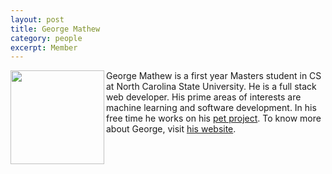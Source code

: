```yaml
---
layout: post
title: George Mathew
category: people
excerpt: Member 
---
```


 
<img align=left width=150
src="{{site.url}}/img/george.jpg"> George Mathew is a first 
year Masters student in CS at North Carolina State University.
He is a full stack web developer. His prime areas of interests
are machine learning and software development. In his free time
he works on his [pet project](https://region.io).
To know more about George, visit [his website](http://www.insaneinc.info/).
